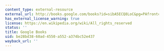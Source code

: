 ```yaml
---
content_type: external-resource
external_url: http://books.google.com/books?id=sibA5ECQ8LoC&pg=PAfrontcover
has_external_license_warning: true
license: https://en.wikipedia.org/wiki/All_rights_reserved
status: ''
title: Google Books
uid: be28bd38-60ad-4550-a552-a374bc52e437
wayback_url: ''
---
```

